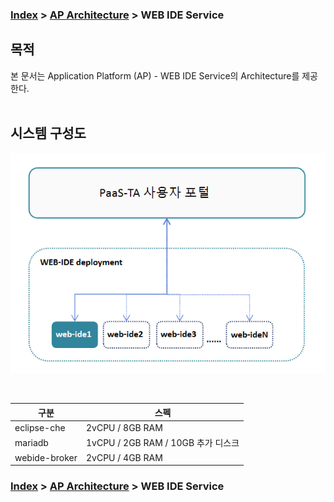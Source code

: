 ### [Index](https://github.com/PaaS-TA/Guide-eng/blob/master/README.md) > [AP Architecture](../README.md) > WEB IDE Service

## 목적
본 문서는 Application Platform (AP) - WEB IDE Service의 Architecture를 제공한다.
<br><br>

## 시스템 구성도


![WEB IDE Service Architecture](image/webide_architecture.png)

<br>

| 구분  | 스펙 |
|-------|-----|
| eclipse-che | 2vCPU / 8GB RAM |
| mariadb | 1vCPU / 2GB RAM / 10GB 추가 디스크 |
| webide-broker | 2vCPU / 4GB RAM |



### [Index](https://github.com/PaaS-TA/Guide-eng/blob/master/README.md) > [AP Architecture](../README.md) > WEB IDE Service
